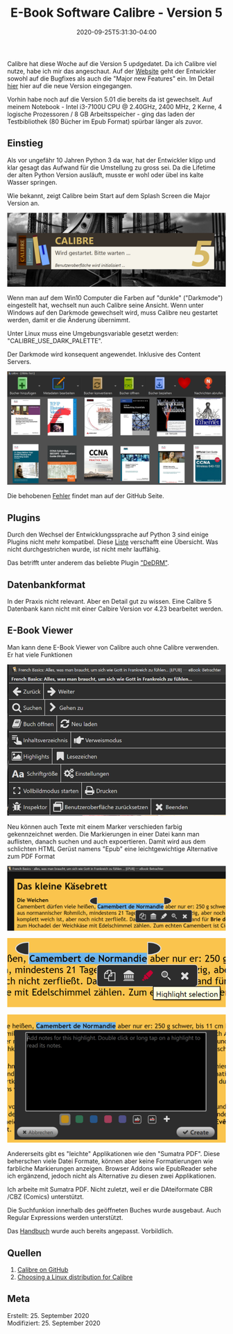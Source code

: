 ﻿---
title: "E-Book Software Calibre - Version 5"
date: 2020-09-25T5:31:30-04:00
categories:
  - media
tags:
  - praxis
  - 
---

Calibre hat diese Woche auf die Version 5 updgedatet. Da ich Calibre viel nutze, habe ich mir das angeschaut.  Auf der [Website](https://calibre-ebook.com/whats-new) geht der Entwickler sowohl auf die Bugfixes als auch die "Major new Features" ein. Im Detail [hier](https://calibre-ebook.com/new-in/fourteen) hier auf die neue Version eingegangen.  

Vorhin habe noch auf die Version 5.01 die bereits da ist gewechselt. Auf meinem Notebook - Intel i3-7100U CPU @ 2.40GHz, 2400 MHz, 2 Kerne, 4 logische Prozessoren / 8 GB Arbeitsspeicher - ging das laden der Testbibliothek (80 Bücher im Epub Format) spürbar länger als zuvor.  


## Einstieg  

Als vor ungefähr 10 Jahren Python 3 da war, hat der Entwickler klipp und klar gesagt das Aufwand für die Umstellung zu gross sei. Da die Lifetime der alten Python Version ausläuft, musste er wohl oder übel ins kalte Wasser springen.  

Wie bekannt, zeigt Calibre beim Start auf dem Splash Screen die Major Version an.  

![Splash Screen](/image/25-1.png)  

Wenn man auf dem Win10 Computer die Farben auf "dunkle" ("Darkmode") eingestellt hat, wechselt nun auch Calibre seine Ansicht. Wenn unter Windows auf den Darkmode gewechselt wird, muss Calibre neu gestartet werden, damit er die Änderung übernimmt.  

Unter Linux muss eine Umgebungsvariable gesetzt werden: "CALIBRE_USE_DARK_PALETTE".  

Der Darkmode wird konsequent angewendet. Inklusive des Content Servers.

![Splash Screen](/image/25-2.png)  

Die behobenen [Fehler](https://github.com/kovidgoyal/calibre/commits/master) findet man auf der GitHub Seite.

## Plugins  

Durch den Wechsel der Entwicklungssprache auf Python 3 sind einige Plugins nicht mehr kompatibel. Diese [Liste](https://www.mobileread.com/forums/showthread.php?t=326405) verschafft eine Übersicht. Was nicht durchgestrichen wurde, ist nicht mehr lauffähig.  

Das betrifft unter anderem das beliebte Plugin ["DeDRM"](https://github.com/apprenticeharper/DeDRM_tools/issues/1245#issuecomment-698776144).

## Datenbankformat

In der Praxis nicht relevant. Aber en Detail gut zu wissen. Eine Calibre 5 Datenbank kann nicht mit einer Calbire Version vor 4.23 bearbeitet werden.

## E-Book Viewer

Man kann dene E-Book Viewer von Calibre auch ohne Calibre verwenden. Er hat viele Funktionen  

![highlight](/image/25-6.png)  

 Neu können auch Texte mit einem Marker verschieden farbig gekennzeichnet werden. Die Markierungen in einer Datei kann man auflisten, danach suchen und auch expoertieren. Damit wird aus dem schlichten HTML Gerüst namens "Epub" eine leichtgewichtige Alternative zum PDF Format

![highlight](/image/25-3.png)  

![highlight](/image/25-4.png)  

![highlight](/image/25-5.png)  

Andererseits gibt es "leichte" Applikationen wie den "Sumatra PDF". Diese beherschen viele Datei Formate, können aber keine Formatierungen wie farbliche Markierungen anzeigen. Browser Addons wie EpubReader sehe ich ergänzend, jedoch nicht als Alternative zu diesen zwei Applikationen.  

Ich arbeite mit Sumatra PDF. Nicht zuletzt, weil er die DAteiformate CBR /CBZ (Comics) unterstützt.

Die Suchfunkion innerhalb des geöffneten Buches wurde ausgebaut. Auch Regular Expressions werden unterstützt.  

Das [Handbuch](https://manual.calibre-ebook.com/viewer.html#starting-the-e-book-viewer) wurde auch bereits angepasst. Vorbildlich.

## Quellen  

1. [Calibre on GitHub](https://github.com/kovidgoyal/calibre)  
2. [Choosing a Linux distribution for Calibre](https://www.mobileread.com/forums/showthread.php?t=328065)  


## Meta

Erstellt:		25. September 2020  
Modifiziert:	25. September 2020
